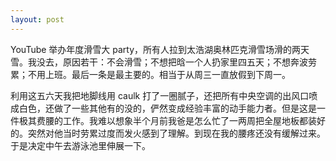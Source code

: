 ```yaml
---
layout: post
---
```


YouTube 举办年度滑雪大 party，所有人拉到太浩湖奥林匹克滑雪场滑的两天雪。我没去，原因若干：不会滑雪；不想把晗一个人扔家里四五天；不想奔波劳累；不用上班。最后一条是最主要的。相当于从周三一直放假到下周一。

利用这五六天我把地脚线用 caulk 打了一圈腻子，还把所有中央空调的出风口喷成白色，还做了一些其他有的没的，俨然变成经验丰富的动手能力者。但是这是一件极其费腰的工作。我难以想象半个月前我爸是怎么忙了一两周把全屋地板都装好的。突然对他当时劳累过度而发火感到了理解。到现在我的腰疼还没有缓解过来。于是决定中午去游泳池里伸展一下。
